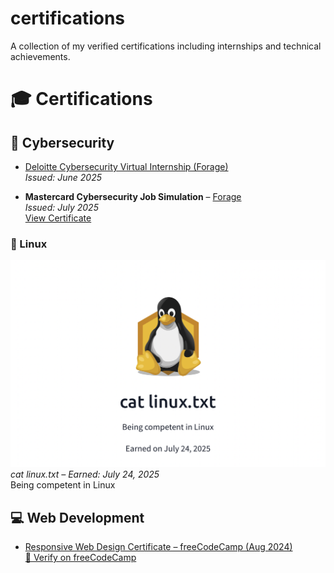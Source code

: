 # certifications
A collection of my verified certifications including internships and technical achievements.
# 🎓 Certifications

## 🔐 Cybersecurity

- [Deloitte Cybersecurity Virtual Internship (Forage)](./Deloitte_Cybersecurity_Internship_Certificate.pdf)
  <br>_Issued: June 2025_

- **Mastercard Cybersecurity Job Simulation** – [Forage](https://www.theforage.com)  
  *Issued: July 2025*  
  [View Certificate](./Mastercard_Cybersecurity_Internship_Certificate.pdf)

### 🐧 Linux
![Linux Competency Badge](linux-competency-badge.png)  
*cat linux.txt – Earned: July 24, 2025*  
Being competent in Linux

  
## 💻 Web Development

- [Responsive Web Design Certificate – freeCodeCamp (Aug 2024)](./Responsive_Web_Design_Certificate.pdf)  
  [🔗 Verify on freeCodeCamp](https://www.freecodecamp.org/certification/fcc6116bee8-0784-437c-a2ce-18c40beeb344/responsive-web-design)

